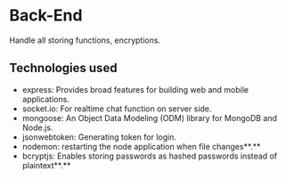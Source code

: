 # Back-End

Handle all storing functions, encryptions.

## Technologies used

- express: Provides broad features for building web and mobile applications.
- socket.io: For realtime chat function on server side.
- mongoose: An Object Data Modeling (ODM) library for MongoDB and Node.js.
- jsonwebtoken: Generating token for login.
- nodemon: restarting the node application when file changes**.**
- bcryptjs: Enables storing passwords as hashed passwords instead of plaintext**.**
